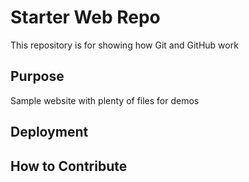 # Starter Web Repo

This repository is for showing how Git and GitHub work

## Purpose

Sample website with plenty of files for demos


## Deployment 


## How to Contribute